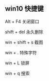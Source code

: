 ## win10 快捷键

Alt + F4 			关闭窗口

shift + del  	   永久删除

win + shift + s   截图

win + .                特殊字符

win + L               锁屏

win + q	           搜索

